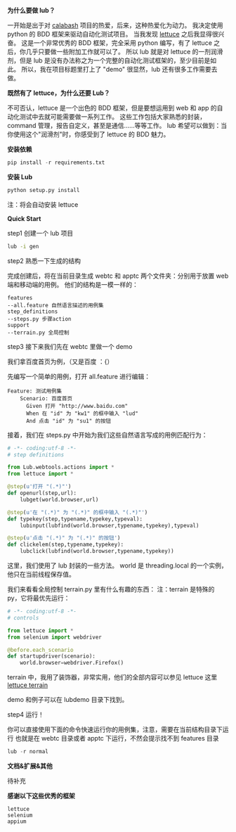 __为什么要做 lub？__

一开始是出于对 [calabash](https://github.com/calabash "calabash") 项目的热爱，后来，这种热爱化为动力。
我决定使用 python 的 BDD 框架来驱动自动化测试项目。
当我发现 [lettuce](http://lettuce.it/ "lettuce") 之后我显得很兴奋。
这是一个非常优秀的 BDD 框架，完全采用 python 编写，有了 lettuce 之后，你几乎只要做一些附加工作就可以了。
所以 lub 就是对 lettuce 的一剂润滑剂，但是 lub 是没有办法称之为一个完整的自动化测试框架的，至少目前是如此。
所以，我在项目标题里打上了 "demo"
很显然，lub 还有很多工作需要去做。

__既然有了 lettuce，为什么还要 Lub？__

不可否认，lettuce 是一个出色的 BDD 框架，但是要想运用到 web 和 app 的自动化测试中去就可能需要做一系列工作。
这些工作包括大家熟悉的封装，command 管理，报告自定义，甚至是通信......等等工作。
lub 希望可以做到：当你使用这个"润滑剂"时，你感受到了 lettuce 的 BDD 魅力。

__安装依赖__

```python
pip install -r requirements.txt
```

__安装 Lub__

```python
python setup.py install
```
注：将会自动安装 lettuce

__Quick Start__

step1 创建一个 lub 项目

```bash
lub -i gen
```

step2 熟悉一下生成的结构

完成创建后，将在当前目录生成 webtc 和 apptc 两个文件夹：分别用于放置 web 端和移动端的用例。
他们的结构是一模一样的：

```
features
--all.feature 自然语言描述的用例集
step_definitions
--steps.py 步骤action
support
--terrain.py 全局控制
```

step3 接下来我们先在 webtc 里做一个 demo

我们拿百度首页为例，（又是百度 ：{）

先编写一个简单的用例，打开 all.feature 进行编辑：

```
Feature: 测试用例集
	Scenario: 百度首页
      Given 打开 "http://www.baidu.com"
      When 在 "id" 为 "kw1" 的框中输入 "lud"
      And 点击 "id" 为 "su1" 的按钮
```

接着，我们在 steps.py 中开始为我们这些自然语言写成的用例匹配行为：

```python
# -*- coding:utf-8 -*-
# step definitions

from Lub.webtools.actions import *
from lettuce import *

@step(u'打开 "(.*)"')
def openurl(step,url):
    lubget(world.browser,url)

@step(u'在 "(.*)" 为 "(.*)" 的框中输入 "(.*)"')
def typekey(step,typename,typekey,typeval):
    lubinput(lubfind(world.browser,typename,typekey),typeval)

@step(u'点击 "(.*)" 为 "(.*)" 的按钮')
def clickelem(step,typename,typekey):
    lubclick(lubfind(world.browser,typename,typekey))
```

这里，我们使用了 lub 封装的一些方法。
world 是 threading.local 的一个实例，他只在当前线程保存值。

我们来看看全局控制 terrain.py 里有什么有趣的东西：
注：terrain 是特殊的 py，它将最优先运行：

```python
# -*- coding:utf-8 -*-
# controls

from lettuce import *
from selenium import webdriver

@before.each_scenario
def startupdriver(scenario):
    world.browser=webdriver.Firefox()
```
terrain 中，我用了装饰器，非常实用，他们的全部内容可以参见 lettuce 这里
[lettuce terrain](http://lettuce.it/reference/terrain.html#reference-terrain "lettuce terrain")

demo 和例子可以在 lubdemo 目录下找到。

step4 运行！

你可以直接使用下面的命令快速运行你的用例集，注意，需要在当前结构目录下运行
也就是在 webtc 目录或者 apptc 下运行，不然会提示找不到 features 目录

```python
lub -r normal
```

__文档&扩展&其他__

待补充

__感谢以下这些优秀的框架__

```
lettuce
selenium
appium
```
